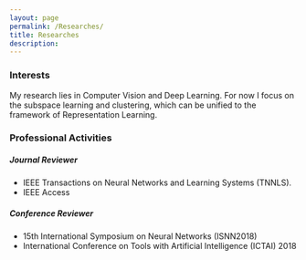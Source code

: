 ```yaml
---
layout: page
permalink: /Researches/
title: Researches
description: 
---
```


### Interests
My research lies in Computer Vision and Deep Learning. For now I focus on the subspace learning and clustering, which can be unified to the framework of Representation Learning.

### Professional Activities

##### Journal Reviewer

-  IEEE Transactions on Neural Networks and Learning Systems (TNNLS).
-  IEEE Access

##### Conference Reviewer

- 15th International Symposium on Neural Networks (ISNN2018)
- International Conference on Tools with Artificial Intelligence (ICTAI) 2018
